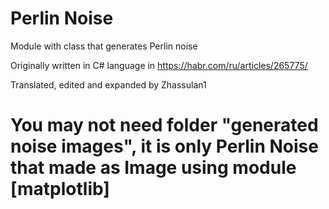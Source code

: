# Perlin Noise

Module with class that generates Perlin noise

Originally written in C# language in https://habr.com/ru/articles/265775/

Translated, edited and expanded by Zhassulan1

# You may not need folder "generated noise images", it is only Perlin Noise that made as Image using module [matplotlib]   